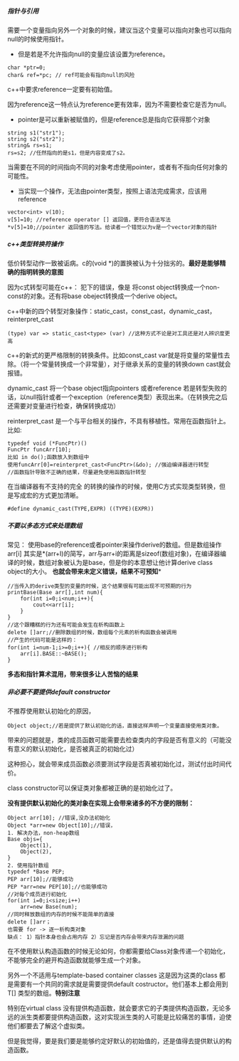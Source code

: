 ##### 指针与引用

需要一个变量指向另外一个对象的时候，建议当这个变量可以指向对象也可以指向null的时候使用指针。

* 但是若是不允许指向null的变量应该设置为reference。

```
char *ptr=0;
char& ref=*pc; // ref可能会有指向null的风险
```

c++中要求reference一定要有初始值。

因为reference这一特点认为reference更有效率，因为不需要检查它是否为null。

* pointer是可以重新被赋值的，但是reference总是指向它获得那个对象

```
string s1("str1");
string s2("str2");
string& rs=s1;
rs=s2; //任然指向的是s1，但是内容变成了s2。
```

当需要在不同的时间指向不同的对象考虑使用pointer，或者有不指向任何对象的可能性。

* 当实现一个操作，无法由pointer类型，按照上语法完成需求，应该用reference

```
vector<int> v(10);
v[5]=10; //reference operator [] 返回值，更符合语法写法
*v[5]=10;//pointer 返回值的写法。给读者一个错觉以为v是一个vector对象的指针
```

##### c++类型转换符操作

低价转型动作一致被诟病。c的(void *)的置换被认为十分拙劣的。**最好是能够精确的指明转换的意图**

因为c式转型可能在c++： 犯下的错误，像是 将const object转换成一个non-const的对象。还有将base obeject转换成一个derive object。

c++中新的四个转型对象操作：static_cast，const_cast，dynamic_cast，reinterpret_cast

```
(type) var => static_cast<type> (var) //这种方式不论是对工具还是对人辨识度更高
```

c++的新式的更严格限制的转换条件。比如const_cast<type> var就是将变量的常量性去除。（将一个常量转换成一个非常量），对于继承关系的变量的转换down cast就会报错。

dynamic_cast 将一个base object指向pointers 或者reference 若是转型失败的话，以null指针或者一个exception（reference类型）表现出来。（在转换完之后还需要对变量进行检查，确保转换成功）

reinterpret_cast 是一个与平台相关的操作，不具有移植性。常用在函数指针上。比如: 

```
typedef void (*FuncPtr)()
FuncPtr funcArr[10];
比如 in do();函数放入到数组中
使用funcArr[0]=reinterpret_cast<FuncPtr>(&do); //强迫编译器进行转型
//函数指针导致不正确的结果，尽量避免使用函数指针转型
```

在当编译器有不支持的完全 的转换的操作的时候，使用C方式实现类型转换，但是写成宏的方式更加清晰。

```
#define dynamic_cast(TYPE,EXPR) ((TYPE)(EXPR))
```

##### 不要以多态方式来处理数组

常见： 使用base的reference或者pointer来操作derive的数组。但是数组操作arr[i] 其实是*(arr+I)的简写，arr与arr+i的距离是sizeof(数组对象)，在编译器编译的时候，数组对象被认为是base，但是你的本意想让他计算derive class object的大小。 **也就会带来未定义错误，结果不可预知***

```
//当传入的derive类型的变量的时候，这个结果很有可能出现不可预期的行为
printBase(Base arr[],int num){
	for(int i=0;i<num;i++){
		cout<<arr[i];
	}
}
//这个跟糟糕的行为还有可能会发生在析构函数上
delete []arr;//删除数组的时候，数组每个元素的析构函数会被调用
//产生的代码可能是这样的：
for(int i=num-1;i>=0;i++){ //相反的顺序进行析构
	arr[i].BASE::~BASE();
}
```

**多态和指针算术混用，带来很多让人苦恼的结果**



##### 非必要不要提供default constructor

不推荐使用默认初始化的原因，

```
Object object;//若是提供了默认初始化的话，直接这样声明一个变量直接使用类对象。
```

带来的问题就是，类的成员函数可能需要去检查类内的字段是否有意义的（可能没有意义的默认初始化，是否被真正的初始化过）

这种担心，就会带来成员函数必须要测试字段是否真被初始化过，测试付出时间代价。

class constructor可以保证类对象都被正确的是初始化过了。

**没有提供默认初始化的类对象在实现上会带来诸多的不方便的限制：**

```
Object arr[10]; //错误,没办法初始化
Object *arr=new Object[10];//错误，
1. 解决办法，non-heap数组
Base objs={
	Object(1),
	Object(2),
}
2. 使用指针数组
typedef *Base PEP;
PEP arr[10];//能够成功
PEP *arr=new PEP[10];//也能够成功
//对每个成员进行初始化
for(int i=0;i<size;i++)
	arr=new Base(num);
//同时释放数组的内存的时候不能简单的直接
delete []arr；
也需要 for -> 逐一析构类对象
缺点： 1）指针本身也会占用内存 2）忘记是否内存会带来内存泄漏的问题
```

在不使用默认构造函数的时候无论如何，你都需要给Class对象传递一个初始化，不能够完全的避开构造函数就能够生成一个对象。

另外一个不适用与template-based container classes 这是因为这类的class 都是需要有一个共同的需求就是需要提供default costructor。他们基本上都会用到T[] 类型的数组。**特别注意**

特别在virtual class 没有提供构造函数，就会要求它的子类提供构造函数，无论多远的派生类都要提供构造函数，这对实现派生类的人可能是比较痛苦的事情，迫使他们都要去了解这个虚拟类。

但是我觉得，要是我们要是能够约定好默认的初始值的，还是值得去提供默认的构造函数。

